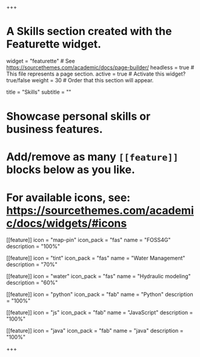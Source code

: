 +++
# A Skills section created with the Featurette widget.
widget = "featurette"  # See https://sourcethemes.com/academic/docs/page-builder/
headless = true  # This file represents a page section.
active = true  # Activate this widget? true/false
weight = 30  # Order that this section will appear.

title = "Skills"
subtitle = ""

# Showcase personal skills or business features.
# 
# Add/remove as many `[[feature]]` blocks below as you like.
# 
# For available icons, see: https://sourcethemes.com/academic/docs/widgets/#icons

[[feature]]
  icon = "map-pin"
  icon_pack = "fas"
  name = "FOSS4G"
  description = "100%"
  
[[feature]]
  icon = "tint"
  icon_pack = "fas"
  name = "Water Management"
  description = "70%"

[[feature]]
  icon = "water"
  icon_pack = "fas"
  name = "Hydraulic modeling"
  description = "60%"

[[feature]]
  icon = "python"
  icon_pack = "fab"
  name = "Python"
  description = "100%"  

[[feature]]
  icon = "js"
  icon_pack = "fab"
  name = "JavaScript"
  description = "100%" 
  
[[feature]]
  icon = "java"
  icon_pack = "fab"
  name = "java"
  description = "100%" 

+++
